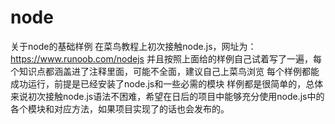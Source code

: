 # node
 关于node的基础样例
在菜鸟教程上初次接触node.js，网址为：https://www.runoob.com/nodejs
并且按照上面给的样例自己试着写了一遍，每个知识点都涵盖进了注释里面，可能不全面，建议自己上菜鸟浏览
每个样例都能成功运行，前提是已经安装了node.js和一些必需的模块
样例都是很简单的，总体来说初次接触node.js语法不困难，希望在日后的项目中能够充分使用node.js中的各个模块和对应方法，如果项目实现了的话也会发布的。